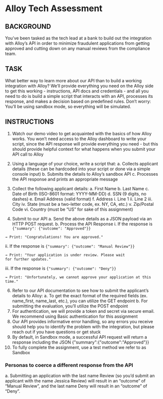 # Alloy Tech Assessment

## BACKGROUND
You’ve been tasked as the tech lead at a bank to build out the integration with Alloy’s
API in order to minimize fraudulent applications from getting approved and cutting down
on any manual reviews from the compliance team.

## TASK
What better way to learn more about our API than to build a working integration with
Alloy? We’ll provide everything you need on the Alloy side to get this working -
instructions, API docs and credentials - and all you need to do is build a simple script
that interacts with an API, processes its response, and makes a decision based on
predefined rules. Don’t worry: You’ll be using sandbox mode, so everything will be
simulated.

## INSTRUCTIONS
1. Watch our demo video to get acquainted with the basics of how Alloy works. You
won’t need access to the Alloy dashboard to write your script, since the API
response will provide everything you need - but this should provide helpful
context for what happens when you submit your API call to Alloy

2. Using a language of your choice, write a script that:
  a. Collects applicant details (these can be hardcoded into your script or done via a simple console input)
  b. Submits the details to Alloy’s sandbox API
c. Processes the API response and prints an appropriate message

3. Collect the following applicant details:
a. First Name
b. Last Name
c. Date of Birth (ISO-8601 format: YYYY-MM-DD)
d. SSN (9 digits, no dashes)
e. Email Address (valid format)
f. Address
  i. Line 1
  ii. Line 2
  iii. City
  iv. State (must be a two-letter code, ex. NY, CA, etc.)
  v. Zip/Postal Code
  vi. Country (must be “US” for sake of this assignment)

4. Submit to our API
a. Send the above details as a JSON payload via an HTTP POST request.
b. Process the API Response
i. If the response is `{"summary": {"outcome": "Approved"}}`
```
→ Print: "Congratulations! You are approved."
```
ii. If the response is `{"summary": {"outcome": "Manual
Review"}}` 
```
→ Print: "Your application is under review. Please wait
for further updates."
```
iii. If the response is `{"summary": {"outcome": "Deny"}}`
```
→ Print: "Unfortunately, we cannot approve your application at this
time."
```

6. Refer to our API documentation to see how to submit the applicant’s details to
Alloy:
  a. To get the exact format of the required fields (ex. name_first, name_last, etc.), you can utilize the GET endpoint
  b. For submitting the evaluation, you’ll utilize the POST endpoint
7. For authentication, we will provide a token and secret via secure email. We
recommend using Basic authentication for this assignment
8. Our API provides informative error handling, so any errors you receive should
help you to identify the problem with the integration, but please reach out if you
have questions or get stuck
9. By default, in Sandbox mode, a successful API request will return a response
including the JSON {"summary":{"outcome":"Approved"}}
10. To fully complete the assignment, use a test method we refer to as Sandbox

### Personas to coerce a different response from the API
a. Submitting an application with the last name Review (so you’d submit an
applicant with the name Jessica Review) will result in an “outcome” of
“Manual Review”, and the last name Deny will result in an “outcome” of
“Deny”.
